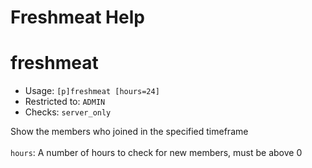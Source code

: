 # Freshmeat Help

# freshmeat
 - Usage: `[p]freshmeat [hours=24] `
 - Restricted to: `ADMIN`
 - Checks: `server_only`

Show the members who joined in the specified timeframe<br/><br/>`hours`: A number of hours to check for new members, must be above 0

